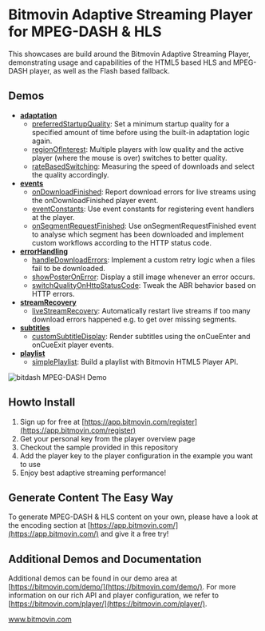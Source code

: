 # Bitmovin Adaptive Streaming Player for MPEG-DASH & HLS
This showcases are build around the Bitmovin Adaptive Streaming Player, demonstrating usage and capabilities of the HTML5 based HLS and MPEG-DASH player, as well as the Flash based fallback.

## Demos
* [**adaptation**](adaptation/)
    * [preferredStartupQuality](adaptation/preferredStartupQuality.js): Set a minimum startup quality for a specified amount of time before using the built-in adaptation logic again.
    * [regionOfInterest](adaptation/regionOfInterest.html): Multiple players with low quality and the active player (where the mouse is over) switches to better quality.
    * [rateBasedSwitching](adaptation/rateBasedSwitching.js): Measuring the speed of downloads and select the quality accordingly.
* [**events**](events/)
    * [onDownloadFinished](events/onDownloadFinished.html): Report download errors for live streams using the onDownloadFinished player event.
    * [eventConstants](events/eventConstants.html): Use event constants for registering event handlers at the player.
    * [onSegmentRequestFinished](events/onSegmentRequestFinished.html): Use onSegmentRequestFinished event to analyse which segment has been downloaded and implement custom workflows according to the HTTP status code.
* [**errorHandling**](errorhandling/)
    * [handleDownloadErrors](errorhandling/handleDownloadErrors.html): Implement a custom retry logic when a files fail to be downloaded.
    * [showPosterOnError](errorhandling/showPosterOnError.html): Display a still image whenever an error occurs.
    * [switchQualityOnHttpStatusCode](errorhandling/switchQualityOnHttpStatusCode.html): Tweak the ABR behavior based on HTTP errors.
* [**streamRecovery**](streamRecovery/)
    * [liveStreamRecovery](streamRecovery/liveStreamRecovery.js): Automatically restart live streams if too many download errors happened e.g. to get over missing segments.
* [**subtitles**](subtitles/)
    * [customSubtitleDisplay](subtitles/customSubtitleDisplay.js): Render subtitles using the onCueEnter and onCueExit player events.
* [**playlist**](playlist/)
    * [simplePlaylist](playlist/simplePlaylist.html): Build a playlist with Bitmovin HTML5 Player API.
    
![bitdash MPEG-DASH Demo](https://ox4zindgwb3p1qdp2lznn7zb-wpengine.netdna-ssl.com/wp-content/uploads/2015/10/bitmovin-watermarking.jpg "bitdash MPEG-DASH Demo Page")

## Howto Install

1. Sign up for free at [https://app.bitmovin.com/register](https://app.bitmovin.com/register)
2. Get your personal key from the player overview page
3. Checkout the sample provided in this repository
4. Add the player key to the player configuration in the example you want to use
5. Enjoy best adaptive streaming performance! 

## Generate Content The Easy Way

To generate MPEG-DASH & HLS content on your own, please have a look at the encoding section at  [https://app.bitmovin.com/](https://app.bitmovin.com/) and give it a free try!

## Additional Demos and Documentation

Additional demos can be found in our demo area at [https://bitmovin.com/demo/](https://bitmovin.com/demo/). For more information on our rich API and player configuration, we refer to [https://bitmovin.com/player/](https://bitmovin.com/player/).

www.bitmovin.com<br>
